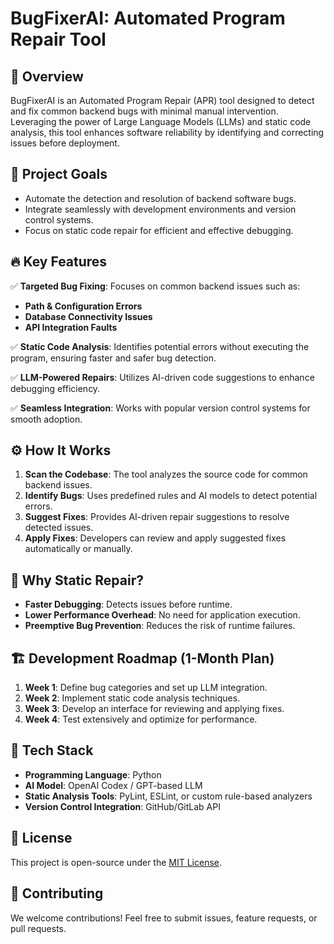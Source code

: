 # **BugFixerAI: Automated Program Repair Tool**

## 🚀 Overview
BugFixerAI is an Automated Program Repair (APR) tool designed to detect and fix common backend bugs with minimal manual intervention. Leveraging the power of Large Language Models (LLMs) and static code analysis, this tool enhances software reliability by identifying and correcting issues before deployment.

## 🎯 Project Goals
- Automate the detection and resolution of backend software bugs.
- Integrate seamlessly with development environments and version control systems.
- Focus on static code repair for efficient and effective debugging.

## 🔥 Key Features
✅ **Targeted Bug Fixing**: Focuses on common backend issues such as:
- **Path & Configuration Errors**
- **Database Connectivity Issues**
- **API Integration Faults**

✅ **Static Code Analysis**: Identifies potential errors without executing the program, ensuring faster and safer bug detection.

✅ **LLM-Powered Repairs**: Utilizes AI-driven code suggestions to enhance debugging efficiency.

✅ **Seamless Integration**: Works with popular version control systems for smooth adoption.

## ⚙️ How It Works
1. **Scan the Codebase**: The tool analyzes the source code for common backend issues.
2. **Identify Bugs**: Uses predefined rules and AI models to detect potential errors.
3. **Suggest Fixes**: Provides AI-driven repair suggestions to resolve detected issues.
4. **Apply Fixes**: Developers can review and apply suggested fixes automatically or manually.

## 📌 Why Static Repair?
- **Faster Debugging**: Detects issues before runtime.
- **Lower Performance Overhead**: No need for application execution.
- **Preemptive Bug Prevention**: Reduces the risk of runtime failures.

## 🏗️ Development Roadmap (1-Month Plan)
1. **Week 1**: Define bug categories and set up LLM integration.
2. **Week 2**: Implement static code analysis techniques.
3. **Week 3**: Develop an interface for reviewing and applying fixes.
4. **Week 4**: Test extensively and optimize for performance.

## 🔧 Tech Stack
- **Programming Language**: Python
- **AI Model**: OpenAI Codex / GPT-based LLM
- **Static Analysis Tools**: PyLint, ESLint, or custom rule-based analyzers
- **Version Control Integration**: GitHub/GitLab API

## 📜 License
This project is open-source under the [MIT License](LICENSE).

## 🤝 Contributing
We welcome contributions! Feel free to submit issues, feature requests, or pull requests.
